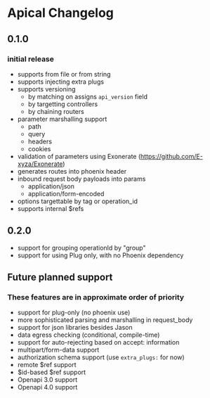 # Apical Changelog

## 0.1.0

### initial release

- supports from file or from string
- supports injecting extra plugs
- supports versioning 
  - by matching on assigns `api_version` field
  - by targetting controllers
  - by chaining routers
- parameter marshalling support
  - path
  - query
  - headers
  - cookies
- validation of parameters using Exonerate (https://github.com/E-xyza/Exonerate)
- generates routes into phoenix header
- inbound request body payloads into params
  - application/json
  - application/form-encoded
- options targettable by tag or operation_id
- supports internal $refs

## 0.2.0

- support for grouping operationId by "group"
- support for using Plug only, with no Phoenix dependency

## Future planned support 

### These features are in approximate order of priority

- support for plug-only (no phoenix use)
- more sophisticated parsing and marshalling in request_body
- support for json libraries besides Jason
- data egress checking (conditional, compile-time)
- support for auto-rejecting based on accept: information
- multipart/form-data support
- authorization schema support (use `extra_plugs:` for now)
- remote $ref support
- $id-based $ref support
- Openapi 3.0 support
- Openapi 4.0 support